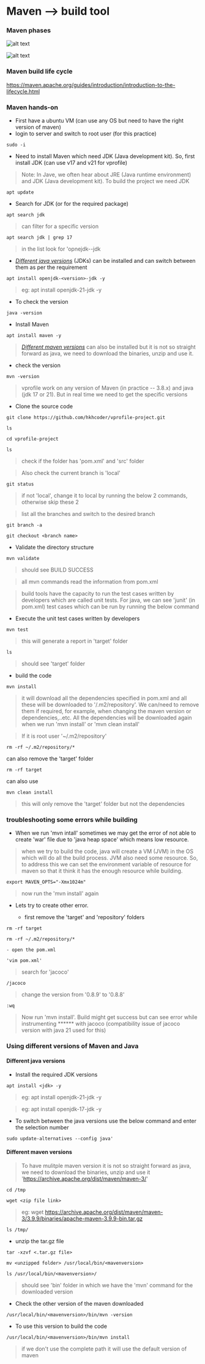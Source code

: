 # Maven --> build tool

### Maven phases

![alt text](maven-phases.png)

![alt text](maven-phases-2.png)

### Maven build life cycle
https://maven.apache.org/guides/introduction/introduction-to-the-lifecycle.html

### Maven hands-on

* First have a ubuntu VM (can use any OS but need to have the right version of maven)
* login to server and switch to root user (for this practice)
```
sudo -i
```
* Need to install Maven which need JDK (Java development kit). So, first install JDK (can use v17 and v21 for vprofile)
> Note: In Jave, we often hear about JRE (Java runtime environment) and JDK (Java development kit). To build the project we need JDK

```
apt update
```
* Search for JDK (or for the required package)
```
apt search jdk
```
> can filter for a specific version
```
apt search jdk | grep 17
```
> in the list look for 'opnejdk-<version>-jdk

* [_Different java versions_](#different-java-versions) (JDKs) can be installed and can switch between them as per the requirement


```
apt install openjdk-<version>-jdk -y
```
> eg: apt install openjdk-21-jdk -y

* To check the version
```
java -version
```
* Install Maven
```
apt install maven -y
```
> [_Different maven versions_](#different-maven-versions) can also be installed but it is not so straight forward as java, we need to download the binaries, unzip and use it.


* check the version
```
mvn -version
```
> vprofile work on any version of Maven (in practice -- 3.8.x) and java (jdk 17 or 21). But in real time we need to get the specific versions

* Clone the source code
```
git clone https://github.com/hkhcoder/vprofile-project.git
```
```
ls
```
```
cd vprofile-project
```
```
ls
```
> check if the folder has 'pom.xml' and 'src' folder

> Also check the current branch is 'local'
```
git status
```
>if not 'local', change it to local by running the below 2 commands, otherwise skip these 2

>list all the branches and switch to the desired branch
```
git branch -a
```
```
git checkout <branch name>
```

* Validate the directory structure
```
mvn validate
```
> should see BUILD SUCCESS

> all mvn commands read the information from pom.xml

> build tools have the capacity to run the test cases written by developers which are called unit tests. For java, we can see 'junit' (in pom.xml) test cases which can be run by running the below command

* Execute the unit test cases written by developers
```
mvn test
```
> this will generate a report in 'target' folder

```
ls
```
>should see 'target' folder

* build the code
```
mvn install
```

> it will download all the dependencies specified in pom.xml and all these will be downloaded to '<home directory>/.m2/repository'. We can/need to remove them if required, for example, when changing the maven version or dependencies,..etc. All the dependencies will be downloaded again when we run 'mvn install' or 'mvn clean install'

> If it is root user '~/.m2/repository'
```
rm -rf ~/.m2/repository/*
```
can also remove the 'target' folder
```
rm -rf target
```
can also use 
```
mvn clean install
```
> this will only remove the 'target' folder but not the dependencies

### troubleshooting some errors while building

* When we run 'mvn intall' sometimes we may get the error of not able to create 'war' file due to 'java heap space' which means low resource.

> when we try to build the code, java will create a VM (JVM) in the OS which will do all the build process. JVM also need some resource. So, to address this we can set the environment variable of resource for maven so that it think it has the enough resource while building.
```
export MAVEN_OPTS="-Xmx1024m"
```
> now run the 'mvn install' again

* Lets try to create other error.

    - first remove the 'target' and 'repository' folders
```
rm -rf target

rm -rf ~/.m2/repository/*
```
    - open the pom.xml
```  
'vim pom.xml'
```
> search for 'jacoco'
```
/jacoco
```
> change the version from '0.8.9' to '0.8.8'
```
:wq
```
> Now run 'mvn install'. Build might get success but can see error while instrumenting ****** with jacoco (compatibility issue of jacoco version with java 21 used for this)


### Using different versions of Maven and Java

#### Different java versions

* Install the required JDK versions
```
apt install <jdk> -y
```

> eg: apt install openjdk-21-jdk -y

> eg: apt install openjdk-17-jdk -y

* To switch between the java versions use the below command and enter the selection number

```
sudo update-alternatives --config java'
```

#### Different maven versions

> To have mulitple maven version it is not so straight forward as java, we need to download the binaries, unzip and use it
'https://archive.apache.org/dist/maven/maven-3/'

```
cd /tmp
```

```
wget <zip file link>
```

> eg: wget https://archive.apache.org/dist/maven/maven-3/3.9.9/binaries/apache-maven-3.9.9-bin.tar.gz

```
ls /tmp/
```

* unzip the tar.gz file 
```
tar -xzvf <.tar.gz file>
```

```
mv <unzipped folder> /usr/local/bin/<mavenversion>
```

```
ls /usr/local/bin/<mavenversion>/
```
>should see 'bin' folder in which we have the 'mvn' command for the downloaded version

* Check the other version of the maven downloaded
```
/usr/local/bin/<mavenversion>/bin/mvn -version
```

* To use this version to build the code 
```
/usr/local/bin/<mavenversion>/bin/mvn install
```
> if we don't use the complete path it will use the default version of maven